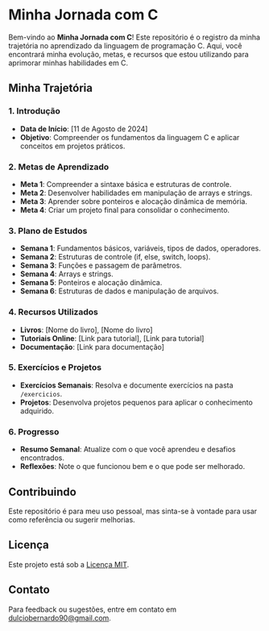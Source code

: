 # Minha Jornada com C

Bem-vindo ao **Minha Jornada com C**! Este repositório é o registro da minha trajetória no aprendizado da linguagem de programação C. Aqui, você encontrará minha evolução, metas, e recursos que estou utilizando para aprimorar minhas habilidades em C.

## Minha Trajetória

### **1. Introdução**
- **Data de Início**: [11 de Agosto de 2024]
- **Objetivo**: Compreender os fundamentos da linguagem C e aplicar conceitos em projetos práticos.

### **2. Metas de Aprendizado**
- **Meta 1**: Compreender a sintaxe básica e estruturas de controle.
- **Meta 2**: Desenvolver habilidades em manipulação de arrays e strings.
- **Meta 3**: Aprender sobre ponteiros e alocação dinâmica de memória.
- **Meta 4**: Criar um projeto final para consolidar o conhecimento.

### **3. Plano de Estudos**
- **Semana 1**: Fundamentos básicos, variáveis, tipos de dados, operadores.
- **Semana 2**: Estruturas de controle (if, else, switch, loops).
- **Semana 3**: Funções e passagem de parâmetros.
- **Semana 4**: Arrays e strings.
- **Semana 5**: Ponteiros e alocação dinâmica.
- **Semana 6**: Estruturas de dados e manipulação de arquivos.

### **4. Recursos Utilizados**
- **Livros**: [Nome do livro], [Nome do livro]
- **Tutoriais Online**: [Link para tutorial], [Link para tutorial]
- **Documentação**: [Link para documentação]

### **5. Exercícios e Projetos**
- **Exercícios Semanais**: Resolva e documente exercícios na pasta `/exercicios`.
- **Projetos**: Desenvolva projetos pequenos para aplicar o conhecimento adquirido.

### **6. Progresso**
- **Resumo Semanal**: Atualize com o que você aprendeu e desafios encontrados.
- **Reflexões**: Note o que funcionou bem e o que pode ser melhorado.

## Contribuindo

Este repositório é para meu uso pessoal, mas sinta-se à vontade para usar como referência ou sugerir melhorias.

## Licença

Este projeto está sob a [Licença MIT](LICENSE).

## Contato

Para feedback ou sugestões, entre em contato em [dulciobernardo90@gmail.com](mailto:seuemail@exemplo.com).
